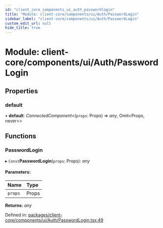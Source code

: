 ```yaml
---
id: "client_core_components_ui_auth_passwordlogin"
title: "Module: client-core/components/ui/Auth/PasswordLogin"
sidebar_label: "client-core/components/ui/Auth/PasswordLogin"
custom_edit_url: null
hide_title: true
---
```


# Module: client-core/components/ui/Auth/PasswordLogin

## Properties

### default

• **default**: *ConnectedComponent*<(`props`: Props) => *any*, Omit<Props, never\>\>

## Functions

### PasswordLogin

▸ `Const`**PasswordLogin**(`props`: Props): *any*

#### Parameters:

Name | Type |
:------ | :------ |
`props` | Props |

**Returns:** *any*

Defined in: [packages/client-core/components/ui/Auth/PasswordLogin.tsx:49](https://github.com/xr3ngine/xr3ngine/blob/5c3dcaef1/packages/client-core/components/ui/Auth/PasswordLogin.tsx#L49)
